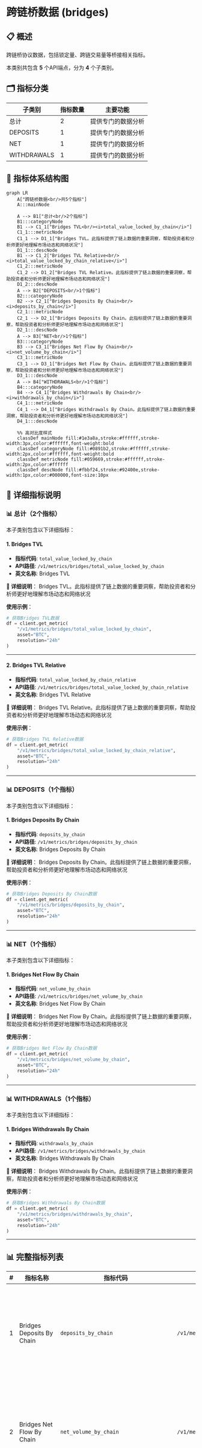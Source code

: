 # 跨链桥数据 (bridges)

## 📋 概述

跨链桥协议数据，包括锁定量、跨链交易量等桥接相关指标。

本类别共包含 **5** 个API端点，分为 **4** 个子类别。

## 🗂️ 指标分类

| 子类别 | 指标数量 | 主要功能 |
|--------|----------|----------|
| 总计 | 2 | 提供专门的数据分析 |
| DEPOSITS | 1 | 提供专门的数据分析 |
| NET | 1 | 提供专门的数据分析 |
| WITHDRAWALS | 1 | 提供专门的数据分析 |

## 🎨 指标体系结构图

```mermaid
graph LR
    A["跨链桥数据<br/>共5个指标"]
    A:::mainNode
    
    A --> B1["总计<br/>2个指标"]
    B1:::categoryNode
    B1 --> C1_1["Bridges TVL<br/><i>total_value_locked_by_chain</i>"]
    C1_1:::metricNode
    C1_1 --> D1_1["Bridges TVL。此指标提供了链上数据的重要洞察，帮助投资者和分析师更好地理解市场动态和网络状况"]
    D1_1:::descNode
    B1 --> C1_2["Bridges TVL Relative<br/><i>total_value_locked_by_chain_relative</i>"]
    C1_2:::metricNode
    C1_2 --> D1_2["Bridges TVL Relative。此指标提供了链上数据的重要洞察，帮助投资者和分析师更好地理解市场动态和网络状况"]
    D1_2:::descNode
    A --> B2["DEPOSITS<br/>1个指标"]
    B2:::categoryNode
    B2 --> C2_1["Bridges Deposits By Chain<br/><i>deposits_by_chain</i>"]
    C2_1:::metricNode
    C2_1 --> D2_1["Bridges Deposits By Chain。此指标提供了链上数据的重要洞察，帮助投资者和分析师更好地理解市场动态和网络状况"]
    D2_1:::descNode
    A --> B3["NET<br/>1个指标"]
    B3:::categoryNode
    B3 --> C3_1["Bridges Net Flow By Chain<br/><i>net_volume_by_chain</i>"]
    C3_1:::metricNode
    C3_1 --> D3_1["Bridges Net Flow By Chain。此指标提供了链上数据的重要洞察，帮助投资者和分析师更好地理解市场动态和网络状况"]
    D3_1:::descNode
    A --> B4["WITHDRAWALS<br/>1个指标"]
    B4:::categoryNode
    B4 --> C4_1["Bridges Withdrawals By Chain<br/><i>withdrawals_by_chain</i>"]
    C4_1:::metricNode
    C4_1 --> D4_1["Bridges Withdrawals By Chain。此指标提供了链上数据的重要洞察，帮助投资者和分析师更好地理解市场动态和网络状况"]
    D4_1:::descNode
    
    %% 高对比度样式
    classDef mainNode fill:#1e3a8a,stroke:#ffffff,stroke-width:3px,color:#ffffff,font-weight:bold
    classDef categoryNode fill:#0891b2,stroke:#ffffff,stroke-width:2px,color:#ffffff,font-weight:bold
    classDef metricNode fill:#059669,stroke:#ffffff,stroke-width:2px,color:#ffffff
    classDef descNode fill:#fbbf24,stroke:#92400e,stroke-width:1px,color:#000000,font-size:10px
```

## 📂 详细指标说明

### 📊 总计（2个指标）

本子类别包含以下详细指标：

#### 1. Bridges TVL

- **指标代码**: `total_value_locked_by_chain`
- **API路径**: `/v1/metrics/bridges/total_value_locked_by_chain`
- **英文名称**: Bridges TVL

**📝 详细说明**：
Bridges TVL。此指标提供了链上数据的重要洞察，帮助投资者和分析师更好地理解市场动态和网络状况

**使用示例**：
```python
# 获取Bridges TVL数据
df = client.get_metric(
    "/v1/metrics/bridges/total_value_locked_by_chain",
    asset="BTC",
    resolution="24h"
)
```

---

#### 2. Bridges TVL Relative

- **指标代码**: `total_value_locked_by_chain_relative`
- **API路径**: `/v1/metrics/bridges/total_value_locked_by_chain_relative`
- **英文名称**: Bridges TVL Relative

**📝 详细说明**：
Bridges TVL Relative。此指标提供了链上数据的重要洞察，帮助投资者和分析师更好地理解市场动态和网络状况

**使用示例**：
```python
# 获取Bridges TVL Relative数据
df = client.get_metric(
    "/v1/metrics/bridges/total_value_locked_by_chain_relative",
    asset="BTC",
    resolution="24h"
)
```

---

### 📊 DEPOSITS（1个指标）

本子类别包含以下详细指标：

#### 1. Bridges Deposits By Chain

- **指标代码**: `deposits_by_chain`
- **API路径**: `/v1/metrics/bridges/deposits_by_chain`
- **英文名称**: Bridges Deposits By Chain

**📝 详细说明**：
Bridges Deposits By Chain。此指标提供了链上数据的重要洞察，帮助投资者和分析师更好地理解市场动态和网络状况

**使用示例**：
```python
# 获取Bridges Deposits By Chain数据
df = client.get_metric(
    "/v1/metrics/bridges/deposits_by_chain",
    asset="BTC",
    resolution="24h"
)
```

---

### 📊 NET（1个指标）

本子类别包含以下详细指标：

#### 1. Bridges Net Flow By Chain

- **指标代码**: `net_volume_by_chain`
- **API路径**: `/v1/metrics/bridges/net_volume_by_chain`
- **英文名称**: Bridges Net Flow By Chain

**📝 详细说明**：
Bridges Net Flow By Chain。此指标提供了链上数据的重要洞察，帮助投资者和分析师更好地理解市场动态和网络状况

**使用示例**：
```python
# 获取Bridges Net Flow By Chain数据
df = client.get_metric(
    "/v1/metrics/bridges/net_volume_by_chain",
    asset="BTC",
    resolution="24h"
)
```

---

### 📊 WITHDRAWALS（1个指标）

本子类别包含以下详细指标：

#### 1. Bridges Withdrawals By Chain

- **指标代码**: `withdrawals_by_chain`
- **API路径**: `/v1/metrics/bridges/withdrawals_by_chain`
- **英文名称**: Bridges Withdrawals By Chain

**📝 详细说明**：
Bridges Withdrawals By Chain。此指标提供了链上数据的重要洞察，帮助投资者和分析师更好地理解市场动态和网络状况

**使用示例**：
```python
# 获取Bridges Withdrawals By Chain数据
df = client.get_metric(
    "/v1/metrics/bridges/withdrawals_by_chain",
    asset="BTC",
    resolution="24h"
)
```

---

## 📊 完整指标列表

| # | 指标名称 | 指标代码 | API路径 | 说明 |
|---|----------|----------|---------|------|
| 1 | Bridges Deposits By Chain | `deposits_by_chain` | `/v1/metrics/bridges/deposits_by_chain` | Bridges Deposits By Chain。此指标提供了链上数据的重要洞察，帮助投资者和分析师更好地理解市场动态和网络状况 |
| 2 | Bridges Net Flow By Chain | `net_volume_by_chain` | `/v1/metrics/bridges/net_volume_by_chain` | Bridges Net Flow By Chain。此指标提供了链上数据的重要洞察，帮助投资者和分析师更好地理解市场动态和网络状况 |
| 3 | Bridges TVL | `total_value_locked_by_chain` | `/v1/metrics/bridges/total_value_locked_by_chain` | Bridges TVL。此指标提供了链上数据的重要洞察，帮助投资者和分析师更好地理解市场动态和网络状况 |
| 4 | Bridges TVL Relative | `total_value_locked_by_chain_relative` | `/v1/metrics/bridges/total_value_locked_by_chain_relative` | Bridges TVL Relative。此指标提供了链上数据的重要洞察，帮助投资者和分析师更好地理解市场动态和网络状况 |
| 5 | Bridges Withdrawals By Chain | `withdrawals_by_chain` | `/v1/metrics/bridges/withdrawals_by_chain` | Bridges Withdrawals By Chain。此指标提供了链上数据的重要洞察，帮助投资者和分析师更好地理解市场动态和网络状况 |

## 💻 代码示例

### Python客户端示例

```python
import requests
import pandas as pd
import matplotlib.pyplot as plt

class GlassnodeClient:
    def __init__(self, api_key):
        self.api_key = api_key
        self.base_url = "https://api.glassnode.com"
    
    def get_metric(self, path, asset="BTC", resolution="24h", **kwargs):
        url = f"{self.base_url}{path}"
        params = {
            "a": asset,
            "api_key": self.api_key,
            "s": resolution,
            **kwargs
        }
        
        response = requests.get(url, params=params)
        if response.status_code == 200:
            data = response.json()
            df = pd.DataFrame(data)
            df['datetime'] = pd.to_datetime(df['t'], unit='s')
            df['value'] = df['v']
            return df[['datetime', 'value']]
        else:
            raise Exception(f"API Error: {response.status_code}")

# 使用示例
client = GlassnodeClient("YOUR_API_KEY")

# 获取多个相关指标
metrics = [
    '/v1/metrics/addresses/active_count',
    '/v1/metrics/addresses/new',
    '/v1/metrics/addresses/non_zero_count'
]

data = {}
for metric_path in metrics:
    data[metric_path] = client.get_metric(metric_path)

# 可视化
fig, axes = plt.subplots(3, 1, figsize=(12, 10))
for idx, (path, df) in enumerate(data.items()):
    axes[idx].plot(df['datetime'], df['value'])
    axes[idx].set_title(path.split('/')[-1])
    axes[idx].grid(True, alpha=0.3)

plt.tight_layout()
plt.show()
```

### 批量数据分析

```python
import asyncio
import aiohttp

async def fetch_single(session, url, params, name):
    async with session.get(url, params=params) as response:
        if response.status == 200:
            data = await response.json()
            return name, data
        return name, None

async def fetch_batch_metrics(api_key, metric_configs):
    async with aiohttp.ClientSession() as session:
        tasks = []
        for config in metric_configs:
            url = f"https://api.glassnode.com{config['path']}"
            params = {
                "a": config.get('asset', 'BTC'),
                "api_key": api_key,
                "s": config.get('resolution', '24h')
            }
            tasks.append(fetch_single(session, url, params, config['name']))
        
        return await asyncio.gather(*tasks)

# 配置要获取的指标
metric_configs = [
    {'name': '活跃地址', 'path': '/v1/metrics/addresses/active_count'},
    {'name': '新增地址', 'path': '/v1/metrics/addresses/new'},
    {'name': '非零地址', 'path': '/v1/metrics/addresses/non_zero_count'}
]

# 执行批量获取
api_key = "YOUR_API_KEY"
results = asyncio.run(fetch_batch_metrics(api_key, metric_configs))
```

## ⚙️ API参数说明

| 参数 | 必需 | 类型 | 说明 | 示例 |
|------|------|------|------|------|
| `a` | ✅ | string | 资产符号 | BTC, ETH |
| `api_key` | ✅ | string | API密钥 | your_key |
| `s` | ❌ | string | 时间分辨率 | 10m, 1h, 24h |
| `i` | ❌ | string | 时间间隔 | 24h, 1w |
| `since` | ❌ | integer | 开始时间 | 1614556800 |
| `until` | ❌ | integer | 结束时间 | 1617235200 |
| `c` | ❌ | string | 货币单位 | native, USD |

## 📈 数据特性

- **更新频率**: 10分钟到每日不等
- **历史数据**: 最早可追溯至2009年（BTC）
- **数据格式**: JSON或CSV
- **时区**: UTC

## 🔗 相关资源

- [Glassnode官网](https://glassnode.com)
- [API文档](https://docs.glassnode.com)
- [Glassnode Academy](https://academy.glassnode.com)

---

*文档版本: v5.0*  
*最后更新: 2024年*  
